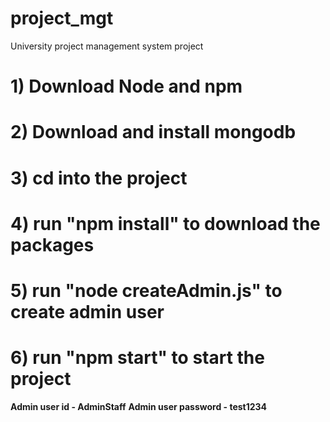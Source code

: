 # project_mgt
University project management system
project
# 1) Download Node and npm
# 2) Download and install mongodb
# 3) cd into the project
# 4) run "npm install" to download the packages
# 5) run "node createAdmin.js" to create admin user
# 6) run "npm start" to start the project

**Admin user id - AdminStaff**
**Admin user password - test1234**